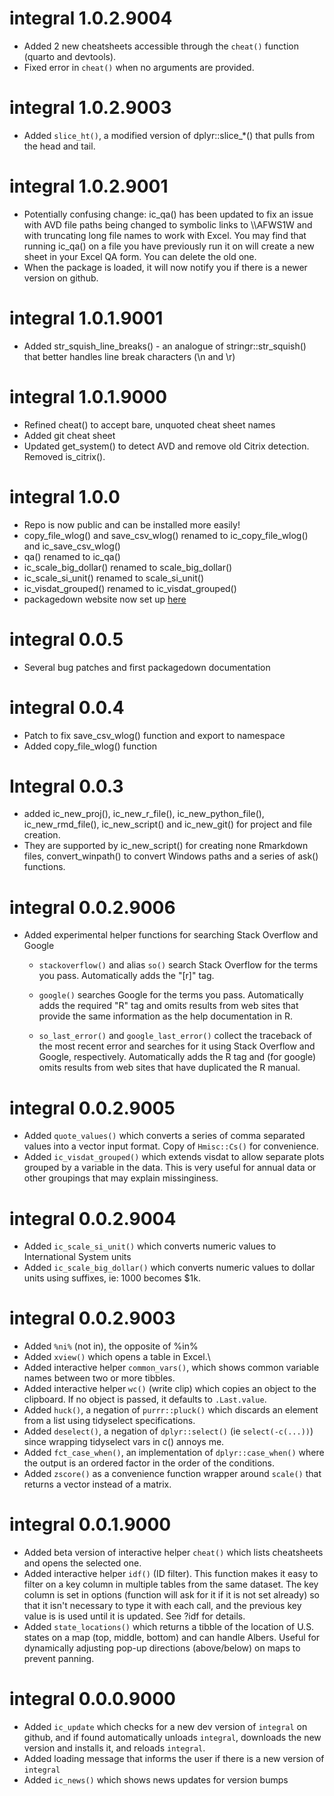 # integral 1.0.2.9004
* Added 2 new cheatsheets accessible through the `cheat()` function (quarto and devtools).
* Fixed error in `cheat()` when no arguments are provided.

# integral 1.0.2.9003
* Added `slice_ht()`, a modified version of dplyr::slice_*() that pulls from the head and tail.


# integral 1.0.2.9001
* Potentially confusing change: ic_qa() has been updated to fix an issue with AVD file paths being changed to symbolic links to \\\\AFWS1W and with truncating long file names to work with Excel.  You may find that running ic_qa() on a file you have previously run it on will create a new sheet in your Excel QA form.  You can delete the old one.
* When the package is loaded, it will now notify you if there is a newer version on github.

# integral 1.0.1.9001
* Added str_squish_line_breaks() - an analogue of stringr::str_squish() that better handles line break characters (\n and \r)

# integral 1.0.1.9000
* Refined cheat() to accept bare, unquoted cheat sheet names
* Added git cheat sheet
* Updated get_system() to detect AVD and remove old Citrix detection. Removed is_citrix().

# integral 1.0.0
* Repo is now public and can be installed more easily!
* copy_file_wlog() and save_csv_wlog() renamed to ic_copy_file_wlog() and ic_save_csv_wlog() 
* qa() renamed to ic_qa()
* ic_scale_big_dollar() renamed to scale_big_dollar()
* ic_scale_si_unit() renamed to scale_si_unit()
* ic_visdat_grouped() renamed to ic_visdat_grouped()
* packagedown website now set up [here](https://integralenvision.github.io/integral/)


# integral 0.0.5
* Several bug patches and first packagedown documentation

# integral 0.0.4
* Patch to fix save_csv_wlog() function and export to namespace
* Added copy_file_wlog() function

# Integral 0.0.3
* added ic_new_proj(), ic_new_r_file(), ic_new_python_file(), ic_new_rmd_file(), 
ic_new_script() and ic_new_git() for project and file creation.
* They are supported by ic_new_script() for creating none Rmarkdown files, 
convert_winpath() to convert Windows paths and a series of ask() functions.

# integral 0.0.2.9006

* Added experimental helper functions for searching Stack Overflow and Google

  * `stackoverflow()` and alias `so()` search Stack Overflow for the terms you pass. Automatically adds the "\[r\]" tag.

  * `google()` searches Google for the terms you pass. Automatically adds the required "R" tag and omits results from web sites that provide the same information as the help documentation in R.
  * `so_last_error()` and `google_last_error()` collect the traceback of the most recent error and searches for it using Stack Overflow and Google, respectively. Automatically adds the R tag and (for google) omits results from web sites that have duplicated the R manual.

# integral 0.0.2.9005

-   Added `quote_values()` which converts a series of comma separated values into a vector input format. Copy of `Hmisc::Cs()` for convenience.
-   Added `ic_visdat_grouped()` which extends visdat to allow separate plots grouped by a variable in the data. This is very useful for annual data or other groupings that may explain missinginess.

# integral 0.0.2.9004

-   Added `ic_scale_si_unit()` which converts numeric values to International System units
-   Added `ic_scale_big_dollar()` which converts numeric values to dollar units using suffixes, ie: 1000 becomes \$1k.

# integral 0.0.2.9003

-   Added `%ni%` (not in), the opposite of %in%
-   Added `xview()` which opens a table in Excel.\
-   Added interactive helper `common_vars()`, which shows common variable names between two or more tibbles.
-   Added interactive helper `wc()` (write clip) which copies an object to the clipboard. If no object is passed, it defaults to `.Last.value`.
-   Added `huck()`, a negation of `purrr::pluck()` which discards an element from a list using tidyselect specifications.
-   Added `deselect()`, a negation of `dplyr::select()` (ie `select(-c(...))`) since wrapping tidyselect vars in c() annoys me.
-   Added `fct_case_when()`, an implementation of `dplyr::case_when()` where the output is an ordered factor in the order of the conditions.
-   Added `zscore()` as a convenience function wrapper around `scale()` that returns a vector instead of a matrix.

# integral 0.0.1.9000

-   Added beta version of interactive helper `cheat()` which lists cheatsheets and opens the selected one.
-   Added interactive helper `idf()` (ID filter). This function makes it easy to filter on a key column in multiple tables from the same dataset. The key column is set in options (function will ask for it if it is not set already) so that it isn't necessary to type it with each call, and the previous key value is is used until it is updated. See ?idf for details.
-   Added `state_locations()` which returns a tibble of the location of U.S. states on a map (top, middle, bottom) and can handle Albers. Useful for dynamically adjusting pop-up directions (above/below) on maps to prevent panning.

# integral 0.0.0.9000

-   Added `ic_update` which checks for a new dev version of `integral` on github, and if found automatically unloads `integral`, downloads the new version and installs it, and reloads `integral`.
-   Added loading message that informs the user if there is a new version of `integral`
-   Added `ic_news()` which shows news updates for version bumps
